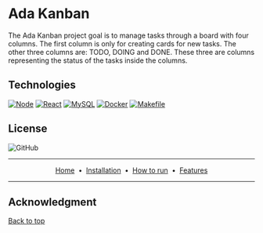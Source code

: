 # Ada Kanban

<!-- coloque aqui um logo grande do projeto -->

The Ada Kanban project goal is to manage tasks through a board with four columns. The first column is only for creating cards for new tasks. The other three columns are: TODO, DOING and DONE. These three are columns representing the status of the tasks inside the columns.

## Technologies

<!-- 
Para badges novos:
https://shields.io

Para ícones dos badges:
https://simpleicons.org/
-->

[![Node](https://img.shields.io/badge/Node.js-43853D?logo=node.js&logoColor=white)](https://nodejs.org/en)
[![React](https://img.shields.io/badge/React-20232A?logo=react&logoColor=61DAFB)](https://reactjs.org/)
[![MySQL](https://img.shields.io/badge/MySQL-4479A1.svg?logo=mysql&logoColor=white)](https://www.docker.com/)
[![Docker](https://img.shields.io/badge/docker-0db7ed.svg?logo=docker&logoColor=white)](https://www.docker.com/)
[![Makefile](https://img.shields.io/badge/Make-FF1E0D.svg?logo=gnu&logoColor=white)](https://www.gnu.org/software/make/manual/make.html)


## License

![GitHub](https://img.shields.io/github/license/konkah/ada_kanban)

---

<p align="center">
<a href="README.md">Home</a>
&nbsp;&bull;&nbsp;
<a href="installation.md">Installation</a>
&nbsp;&bull;&nbsp;
<a href="how-to-run.md">How to run</a>
&nbsp;&bull;&nbsp;
<a href="features.md">Features</a>
</p>

---


## Acknowledgment

<!-- Session to thank people, Acknowledgment = Reconhecimento -->


[Back to top](#ada-kanban)

